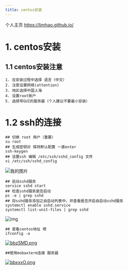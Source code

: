 ```yaml
---
title: centos安装
---
```


个人主页 https://limhao.github.io/

# 1. centos安装

## 1.1 centos安装注意 

```shell
1. 在安装过程中选择 语言（中文）
2. 注意设置网络(attention)
3. 地区选择中国上海
4. 设置root账户
5. 选择带GUI的服务器（个人建议不要最小安装）
```

# 1.2 ssh的连接

```shell
## 切换 root 用户（重要）
su root 
## 生成密钥对 保持默认配置 一直enter
ssh-keygen
## 设置ssh 编辑 /etc/ssh/sshd_config 文件
vi /etc/ssh/sshd_config
```

![我的图片](https://img-blog.csdnimg.cn/20200420132536405.png?x-oss-process=image/watermark,type_ZmFuZ3poZW5naGVpdGk,shadow_10,text_aHR0cHM6Ly9ibG9nLmNzZG4ubmV0L3dlaXhpbl80NDI4NTgwMw==,size_16,color_FFFFFF,t_70)

```shell
## 启动sshd服务 
service sshd start 
## 检查sshd服务是否启动
ps -e | grep sshd
## 将sshd服务添加之自启动列表中，并查看是否开启自启动sshd服务
systemctl enable sshd.service
systemctl list-unit-files | grep sshd
```

![img](https://img-blog.csdnimg.cn/20200420134001428.png) 

```shell
## 查看centos地址 嗯
ifconfig -a
```

[![bbzSMD.png](https://s1.ax1x.com/2022/03/13/bbzSMD.png)](https://imgtu.com/i/bbzSMD)

```shell
##使用mobaxterm连接 服务器
```

[![bbxxxO.png](https://s1.ax1x.com/2022/03/13/bbxxxO.png)](https://imgtu.com/i/bbxxxO)